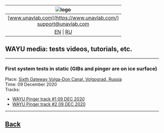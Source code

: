 | ![logo](https://ucnl.github.io/documentation/sm_logo.png) |
| :---: |
| [www.unavlab.com](https://www.unavlab.com/) <br/> [support@unavlab.com](mailto:support@unavlab.com) |
| [EN](\documentation\EN\WAYU\media.html) \| [RU](\documentation\RU\WAYU\media.html) |

## WAYU media: tests videos, tutorials, etc.

______  


### First system tests in static (GIBs and pinger are on ice surface)
Place: [Sixth Gateway Volga-Don Canal, Volgograd, Russia](https://goo.gl/maps/rmktnCWcauE4HbcZ6)  
Time: 09 December 2020  
Tracks:  
- [WAYU Pinger track #1 09 DEC 2020](/documentation/WAYU_Tracks_11-23-05_static.kml)
- [WAYU Pinger track #2 09 DEC 2020](/documentation/WAYU_Tracks_11-56-52_static_wide.kml)

______  


## [Back](/../../media_videos_en)
